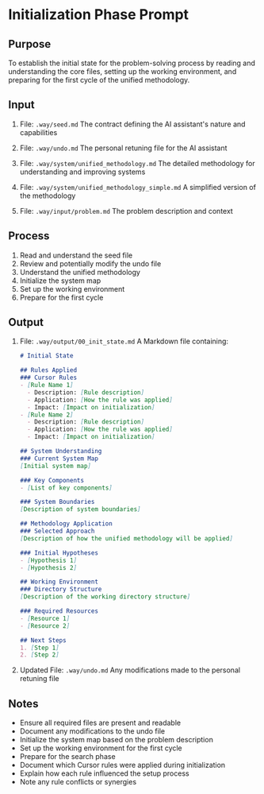 # Initialization Phase Prompt

## Purpose
To establish the initial state for the problem-solving process by reading and understanding the core files, setting up the working environment, and preparing for the first cycle of the unified methodology.

## Input
1. File: `.way/seed.md`
   The contract defining the AI assistant's nature and capabilities

2. File: `.way/undo.md`
   The personal retuning file for the AI assistant

3. File: `.way/system/unified_methodology.md`
   The detailed methodology for understanding and improving systems

4. File: `.way/system/unified_methodology_simple.md`
   A simplified version of the methodology

5. File: `.way/input/problem.md`
   The problem description and context

## Process
1. Read and understand the seed file
2. Review and potentially modify the undo file
3. Understand the unified methodology
4. Initialize the system map
5. Set up the working environment
6. Prepare for the first cycle

## Output
1. File: `.way/output/00_init_state.md`
   A Markdown file containing:
   ```markdown
   # Initial State

   ## Rules Applied
   ### Cursor Rules
   - [Rule Name 1]
     - Description: [Rule description]
     - Application: [How the rule was applied]
     - Impact: [Impact on initialization]
   - [Rule Name 2]
     - Description: [Rule description]
     - Application: [How the rule was applied]
     - Impact: [Impact on initialization]

   ## System Understanding
   ### Current System Map
   [Initial system map]

   ### Key Components
   - [List of key components]

   ### System Boundaries
   [Description of system boundaries]

   ## Methodology Application
   ### Selected Approach
   [Description of how the unified methodology will be applied]

   ### Initial Hypotheses
   - [Hypothesis 1]
   - [Hypothesis 2]

   ## Working Environment
   ### Directory Structure
   [Description of the working directory structure]

   ### Required Resources
   - [Resource 1]
   - [Resource 2]

   ## Next Steps
   1. [Step 1]
   2. [Step 2]
   ```

2. Updated File: `.way/undo.md`
   Any modifications made to the personal retuning file

## Notes
- Ensure all required files are present and readable
- Document any modifications to the undo file
- Initialize the system map based on the problem description
- Set up the working environment for the first cycle
- Prepare for the search phase
- Document which Cursor rules were applied during initialization
- Explain how each rule influenced the setup process
- Note any rule conflicts or synergies 